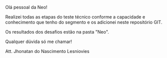 Olá pessoal da Neo!

Realizei todas as etapas do teste técnico conforme a capacidade e conhecimento que tenho do segmento e os adicionei neste repositório GIT.

Os resultados dos desafios estão na pasta "Neo".

Qualquer dúvida só me chamar!

Att. Jhonatan do Nascimento Lesniovies
